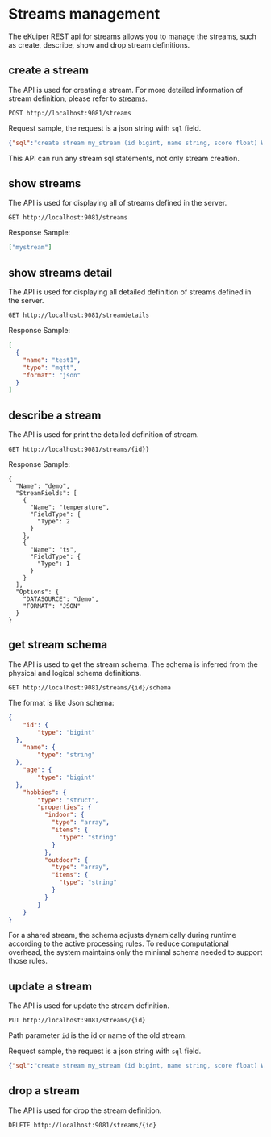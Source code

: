 # Streams management

The eKuiper REST api for streams allows you to manage the streams, such as create, describe, show and drop stream definitions.

## create a stream

The API is used for creating a stream. For more detailed information of stream definition, please refer to [streams](../../sqls/streams.md).

```shell
POST http://localhost:9081/streams
```

Request sample, the request is a json string with `sql` field.

```json
{"sql":"create stream my_stream (id bigint, name string, score float) WITH ( datasource = \"topic/temperature\", FORMAT = \"json\", KEY = \"id\")"}
```

This API can run any stream sql statements, not only stream creation.

## show streams

The API is used for displaying all of streams defined in the server.

```shell
GET http://localhost:9081/streams
```

Response Sample:

```json
["mystream"]
```

## show streams detail

The API is used for displaying all detailed definition of streams defined in the server.

```shell
GET http://localhost:9081/streamdetails
```

Response Sample:

```json
[
  {
    "name": "test1",
    "type": "mqtt",
    "format": "json"
  }
]
```

## describe a stream

The API is used for print the detailed definition of stream.

```shell
GET http://localhost:9081/streams/{id}}
```

Response Sample:

```shell
{
  "Name": "demo",
  "StreamFields": [
    {
      "Name": "temperature",
      "FieldType": {
        "Type": 2
      }
    },
    {
      "Name": "ts",
      "FieldType": {
        "Type": 1
      }
    }
  ],
  "Options": {
    "DATASOURCE": "demo",
    "FORMAT": "JSON"
  }
}
```

## get stream schema

The API is used to get the stream schema. The schema is inferred from the physical and logical schema definitions.

```shell
GET http://localhost:9081/streams/{id}/schema
```

The format is like Json schema:

```json
{
    "id": {
        "type": "bigint"
  },
    "name": {
        "type": "string"
  },
    "age": {
        "type": "bigint"
  },
    "hobbies": {
        "type": "struct",
        "properties": {
          "indoor": {
            "type": "array",
            "items": {
              "type": "string"
            }
          },
          "outdoor": {
            "type": "array",
            "items": {
              "type": "string"
            }
          }
        }
    }
}
```

For a shared stream, the schema adjusts dynamically during runtime according to the active processing rules. To reduce
computational overhead, the system maintains only the minimal schema needed to support those rules.

## update a stream

The API is used for update the stream definition.

```shell
PUT http://localhost:9081/streams/{id}
```

Path parameter `id` is the id or name of the old stream.

Request sample, the request is a json string with `sql` field.

```json
{"sql":"create stream my_stream (id bigint, name string, score float) WITH ( datasource = \"topic/temperature\", FORMAT = \"json\", KEY = \"id\")"}
```

## drop a stream

The API is used for drop the stream definition.

```shell
DELETE http://localhost:9081/streams/{id}
```
